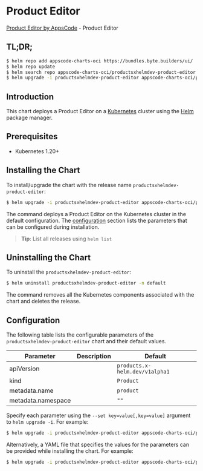 # Product Editor

[Product Editor by AppsCode](https://appscode.com) - Product Editor

## TL;DR;

```bash
$ helm repo add appscode-charts-oci https://bundles.byte.builders/ui/
$ helm repo update
$ helm search repo appscode-charts-oci/productsxhelmdev-product-editor --version=v0.14.0
$ helm upgrade -i productsxhelmdev-product-editor appscode-charts-oci/productsxhelmdev-product-editor -n default --create-namespace --version=v0.14.0
```

## Introduction

This chart deploys a Product Editor on a [Kubernetes](http://kubernetes.io) cluster using the [Helm](https://helm.sh) package manager.

## Prerequisites

- Kubernetes 1.20+

## Installing the Chart

To install/upgrade the chart with the release name `productsxhelmdev-product-editor`:

```bash
$ helm upgrade -i productsxhelmdev-product-editor appscode-charts-oci/productsxhelmdev-product-editor -n default --create-namespace --version=v0.14.0
```

The command deploys a Product Editor on the Kubernetes cluster in the default configuration. The [configuration](#configuration) section lists the parameters that can be configured during installation.

> **Tip**: List all releases using `helm list`

## Uninstalling the Chart

To uninstall the `productsxhelmdev-product-editor`:

```bash
$ helm uninstall productsxhelmdev-product-editor -n default
```

The command removes all the Kubernetes components associated with the chart and deletes the release.

## Configuration

The following table lists the configurable parameters of the `productsxhelmdev-product-editor` chart and their default values.

|     Parameter      | Description |                  Default                  |
|--------------------|-------------|-------------------------------------------|
| apiVersion         |             | <code>products.x-helm.dev/v1alpha1</code> |
| kind               |             | <code>Product</code>                      |
| metadata.name      |             | <code>product</code>                      |
| metadata.namespace |             | <code>""</code>                           |


Specify each parameter using the `--set key=value[,key=value]` argument to `helm upgrade -i`. For example:

```bash
$ helm upgrade -i productsxhelmdev-product-editor appscode-charts-oci/productsxhelmdev-product-editor -n default --create-namespace --version=v0.14.0 --set apiVersion=products.x-helm.dev/v1alpha1
```

Alternatively, a YAML file that specifies the values for the parameters can be provided while
installing the chart. For example:

```bash
$ helm upgrade -i productsxhelmdev-product-editor appscode-charts-oci/productsxhelmdev-product-editor -n default --create-namespace --version=v0.14.0 --values values.yaml
```
